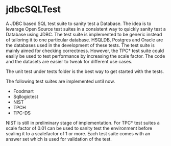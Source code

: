 # jdbcSQLTest
A JDBC based SQL test suite to sanity test a Database. The idea is to levarage Open Source test suites in a consistent way to quickly sanity test a Database using JDBC. The test suite is implemented to be generic instead of tailoring it to one particular database. HSQLDB, Postgres and Oracle are the databases used in the development of these tests. The test suite is mainly aimed for checking correctness. However, the TPC* test suite could easily be used to test performance by increasing the scale factor. The code and the datasets are easier to tweak for different use cases.

The unit test under tests folder is the best way to get started with the tests.


The following test suites are implemented until now.
* Foodmart
* Sqllogictest
* NIST
* TPCH
* TPC-DS

NIST is still in preliminary stage of implementation. For TPC* test suites a scale factor of 0.01 can be used to sanity test the environment before scaling it to a scalefactor of 1 or more.
Each test suite comes with an answer set which is used for validation of the test. 
